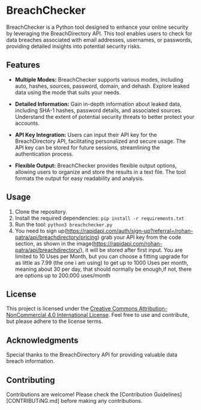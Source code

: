# BreachChecker

BreachChecker is a Python tool designed to enhance your online security by leveraging the BreachDirectory API. This tool enables users to check for data breaches associated with email addresses, usernames, or passwords, providing detailed insights into potential security risks.

## Features

- **Multiple Modes:** BreachChecker supports various modes, including auto, hashes, sources, password, domain, and dehash. Explore leaked data using the mode that suits your needs.

- **Detailed Information:** Gain in-depth information about leaked data, including SHA-1 hashes, password details, and associated sources. Understand the extent of potential security threats to better protect your accounts.

- **API Key Integration:** Users can input their API key for the BreachDirectory API, facilitating personalized and secure usage. The API key can be stored for future sessions, streamlining the authentication process.

- **Flexible Output:** BreachChecker provides flexible output options, allowing users to organize and store the results in a text file. The tool formats the output for easy readability and analysis.

## Usage

1. Clone the repository.
2. Install the required dependencies: `pip install -r requirements.txt`
3. Run the tool: `python3 breachchecker.py`
4. You need to sign up(https://rapidapi.com/auth/sign-up?referral=/rohan-patra/api/breachdirectory/pricing)
     grab your API key from the code section, as shown in the image(https://rapidapi.com/rohan-patra/api/breachdirectory/), it will be stored after first input.
     You are limited to 10 Uses per Month, but you can choose a fitting upgrade for as little as 7.99 (the one i am using) to get up to 1000 Uses per month, meaning about 30 per day, that should normally be enough,if not, there are options 
     up to 200.000 uses/month



## License

This project is licensed under the [Creative Commons Attribution-NonCommercial 4.0 International License](LICENSE.md). Feel free to use and contribute, but please adhere to the license terms.

## Acknowledgments

Special thanks to the BreachDirectory API for providing valuable data breach information.

## Contributing

Contributions are welcome! Please check the [Contribution Guidelines][CONTRIBUTiNG.md] before making any contributions.



[def]: CONTRIBUTING.md
